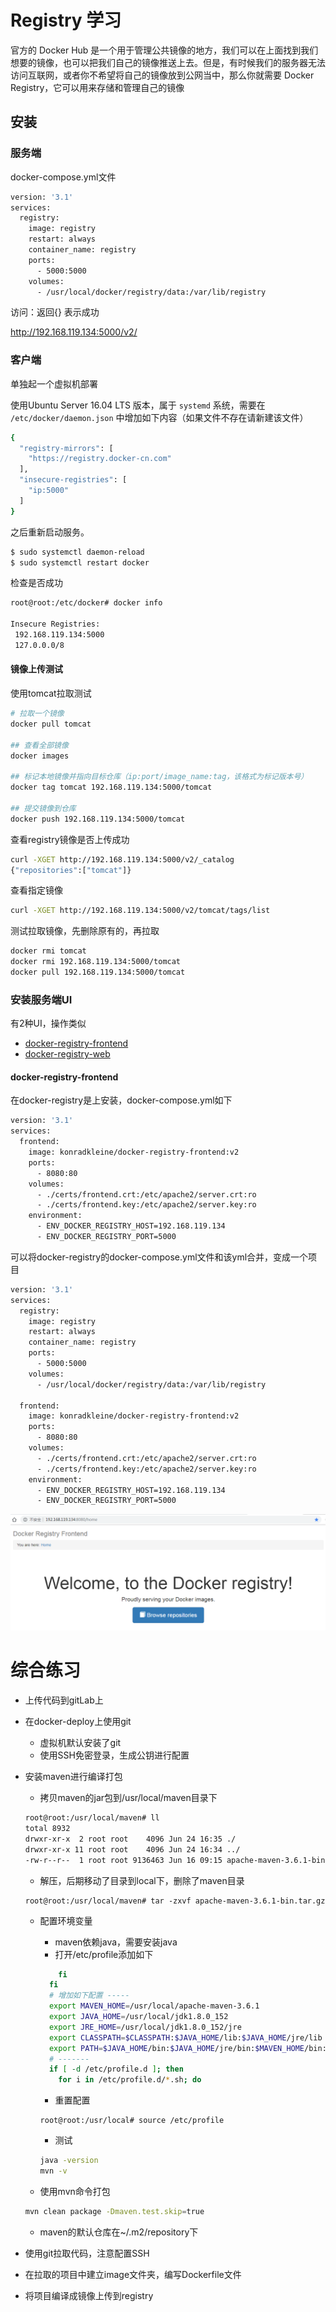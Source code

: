 # Registry 学习

官方的 Docker Hub 是一个用于管理公共镜像的地方，我们可以在上面找到我们想要的镜像，也可以把我们自己的镜像推送上去。但是，有时候我们的服务器无法访问互联网，或者你不希望将自己的镜像放到公网当中，那么你就需要 Docker Registry，它可以用来存储和管理自己的镜像



## 安装

### 服务端

docker-compose.yml文件

```sh
version: '3.1'
services:
  registry:
    image: registry
    restart: always
    container_name: registry
    ports:
      - 5000:5000
    volumes:
      - /usr/local/docker/registry/data:/var/lib/registry
```

访问：返回{} 表示成功

http://192.168.119.134:5000/v2/



### 客户端

单独起一个虚拟机部署

使用Ubuntu Server 16.04 LTS 版本，属于 `systemd` 系统，需要在 `/etc/docker/daemon.json` 中增加如下内容（如果文件不存在请新建该文件）

```sh
{
  "registry-mirrors": [
    "https://registry.docker-cn.com"
  ],
  "insecure-registries": [
    "ip:5000"
  ]
}
```

之后重新启动服务。

```sh
$ sudo systemctl daemon-reload
$ sudo systemctl restart docker
```

检查是否成功

```sh
root@root:/etc/docker# docker info

Insecure Registries:
 192.168.119.134:5000
 127.0.0.0/8
```



#### 镜像上传测试

使用tomcat拉取测试

```sh
# 拉取一个镜像
docker pull tomcat

## 查看全部镜像
docker images

## 标记本地镜像并指向目标仓库（ip:port/image_name:tag，该格式为标记版本号）
docker tag tomcat 192.168.119.134:5000/tomcat

## 提交镜像到仓库
docker push 192.168.119.134:5000/tomcat
```

查看registry镜像是否上传成功

```sh
curl -XGET http://192.168.119.134:5000/v2/_catalog
{"repositories":["tomcat"]}
```

查看指定镜像

```sh
curl -XGET http://192.168.119.134:5000/v2/tomcat/tags/list
```

测试拉取镜像，先删除原有的，再拉取

```sh
docker rmi tomcat
docker rmi 192.168.119.134:5000/tomcat
docker pull 192.168.119.134:5000/tomcat
```



### 安装服务端UI

有2种UI，操作类似

- [docker-registry-frontend](https://github.com/kwk/docker-registry-frontend)
- [docker-registry-web](https://hub.docker.com/r/hyper/docker-registry-web/)

#### docker-registry-frontend

在docker-registry是上安装，docker-compose.yml如下

```sh
version: '3.1'
services:
  frontend:
    image: konradkleine/docker-registry-frontend:v2
    ports:
      - 8080:80
    volumes:
      - ./certs/frontend.crt:/etc/apache2/server.crt:ro
      - ./certs/frontend.key:/etc/apache2/server.key:ro
    environment:
      - ENV_DOCKER_REGISTRY_HOST=192.168.119.134
      - ENV_DOCKER_REGISTRY_PORT=5000
```

可以将docker-registry的docker-compose.yml文件和该yml合并，变成一个项目

```sh
version: '3.1'
services:
  registry:
    image: registry
    restart: always
    container_name: registry
    ports:
      - 5000:5000
    volumes:
      - /usr/local/docker/registry/data:/var/lib/registry

  frontend:
    image: konradkleine/docker-registry-frontend:v2
    ports:
      - 8080:80
    volumes:
      - ./certs/frontend.crt:/etc/apache2/server.crt:ro
      - ./certs/frontend.key:/etc/apache2/server.key:ro
    environment:
      - ENV_DOCKER_REGISTRY_HOST=192.168.119.134
      - ENV_DOCKER_REGISTRY_PORT=5000
```

![13](resource/img/docker/13.png)

# 综合练习

- 上传代码到gitLab上

- 在docker-deploy上使用git
  - 虚拟机默认安装了git
  - 使用SSH免密登录，生成公钥进行配置

- 安装maven进行编译打包

  - 拷贝maven的jar包到/usr/local/maven目录下

  ```sh
  root@root:/usr/local/maven# ll
  total 8932
  drwxr-xr-x  2 root root    4096 Jun 24 16:35 ./
  drwxr-xr-x 11 root root    4096 Jun 24 16:34 ../
  -rw-r--r--  1 root root 9136463 Jun 16 09:15 apache-maven-3.6.1-bin.tar.gz
  ```

  - 解压，后期移动了目录到local下，删除了maven目录

  ```shell
  root@root:/usr/local/maven# tar -zxvf apache-maven-3.6.1-bin.tar.gz
  ```

  - 配置环境变量
    - maven依赖java，需要安装java
    - 打开/etc/profile添加如下
    
    ```sh
        fi
      fi
      # 增加如下配置 -----
      export MAVEN_HOME=/usr/local/apache-maven-3.6.1
      export JAVA_HOME=/usr/local/jdk1.8.0_152
      export JRE_HOME=/usr/local/jdk1.8.0_152/jre
      export CLASSPATH=$CLASSPATH:$JAVA_HOME/lib:$JAVA_HOME/jre/lib
      export PATH=$JAVA_HOME/bin:$JAVA_HOME/jre/bin:$MAVEN_HOME/bin:$PATH:$HOME/bin
      # -------
      if [ -d /etc/profile.d ]; then
        for i in /etc/profile.d/*.sh; do
    ```
    
    - 重置配置
    
    ```shell
    root@root:/usr/local# source /etc/profile
    ```
    
    - 测试
    
    ```sh
    java -version
    mvn -v
    ```
    
  - 使用mvn命令打包
  
  ```sh
  mvn clean package -Dmaven.test.skip=true
  ```
  
  - maven的默认仓库在~/.m2/repository下
  
- 使用git拉取代码，注意配置SSH

- 在拉取的项目中建立image文件夹，编写Dockerfile文件

- 将项目编译成镜像上传到registry

